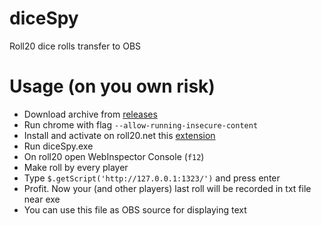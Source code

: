 # diceSpy

Roll20 dice rolls transfer to OBS

# Usage (on you own risk)

* Download archive from [releases](https://github.com/averrin/diceSpy/releases)
* Run chrome with flag `--allow-running-insecure-content`
* Install and activate on roll20.net this [extension](https://chrome.google.com/webstore/detail/disable-content-security/ieelmcmcagommplceebfedjlakkhpden)
* Run diceSpy.exe
* On roll20 open WebInspector Console (`f12`)
* Make roll by every player
* Type `$.getScript('http://127.0.0.1:1323/')` and press enter
* Profit. Now your (and other players) last roll will be recorded in txt file near exe
* You can use this file as OBS source for displaying text
